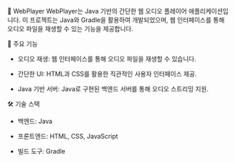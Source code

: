 🎵 WebPlayer
WebPlayer는 Java 기반의 간단한 웹 오디오 플레이어 애플리케이션입니다. 이 프로젝트는 Java와 Gradle을 활용하여 개발되었으며, 웹 인터페이스를 통해 오디오 파일을 재생할 수 있는 기능을 제공합니다.

📌 주요 기능
- 오디오 재생: 웹 인터페이스를 통해 오디오 파일을 재생할 수 있습니다.

- 간단한 UI: HTML과 CSS를 활용한 직관적인 사용자 인터페이스 제공.

- Java 기반 서버: Java로 구현된 백엔드 서버를 통해 오디오 스트리밍 지원.

🛠️ 기술 스택
- 백엔드: Java

- 프론트엔드: HTML, CSS, JavaScript

- 빌드 도구: Gradle
